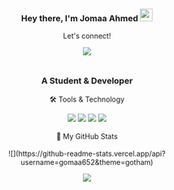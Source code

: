 ### <div align="center">Hey there, I'm  Jomaa Ahmed <img src="https://media.giphy.com/media/hvRJCLFzcasrR4ia7z/giphy.gif" height="25px" width="25px">
</div

<div align="center">


<div align="center">
<p align="center">Let's connect!</p>

<a href="https://www.linkedin.com/in/hussein-maghrabi/">
    <img src="https://img.shields.io/badge/linkedin-%230077B5.svg?&style=for-the-badge&logo=linkedin&logoColor=white" />
</a>

</div>

<br>


### <div align="center">A Student & Developer</div>

<div align="center">
<p align="center">🛠 Tools & Technology</p>

<img src="https://img.shields.io/badge/flutter-336699?style=for-the-badge&logo=flutter&logoColor=white" />
<img src="https://img.shields.io/badge/dart-539bf5?style=for-the-badge&logo=dart&logoColor=white" />
<img src="https://img.shields.io/badge/firebase-ffca28?style=for-the-badge&logo=firebase&logoColor=black" />
<img src="https://img.shields.io/badge/Git-F05032?style=for-the-badge&logo=git&logoColor=white" />

</div>

<br>

<summary align="center">📝 My GitHub Stats</summary>
<br>
<div align="center">
![](https://github-readme-stats.vercel.app/api?username=gomaa652&theme=gotham)


![](https://github-readme-stats.vercel.app/api/top-langs?username=gomaa652&show_icons=true&locale=en&layout=compact)
</div>
